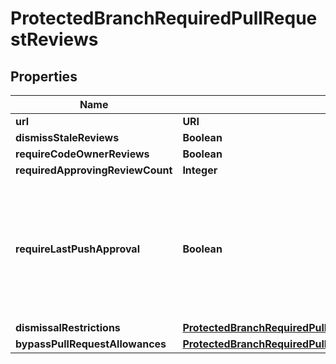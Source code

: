 

# ProtectedBranchRequiredPullRequestReviews


## Properties

| Name | Type | Description | Notes |
|------------ | ------------- | ------------- | -------------|
|**url** | **URI** |  |  |
|**dismissStaleReviews** | **Boolean** |  |  [optional] |
|**requireCodeOwnerReviews** | **Boolean** |  |  [optional] |
|**requiredApprovingReviewCount** | **Integer** |  |  [optional] |
|**requireLastPushApproval** | **Boolean** | Whether the most recent push must be approved by someone other than the person who pushed it. |  [optional] |
|**dismissalRestrictions** | [**ProtectedBranchRequiredPullRequestReviewsDismissalRestrictions**](ProtectedBranchRequiredPullRequestReviewsDismissalRestrictions.md) |  |  [optional] |
|**bypassPullRequestAllowances** | [**ProtectedBranchRequiredPullRequestReviewsBypassPullRequestAllowances**](ProtectedBranchRequiredPullRequestReviewsBypassPullRequestAllowances.md) |  |  [optional] |



